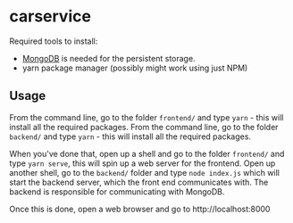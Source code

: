 # carservice

Required tools to install:

- [MongoDB](https://docs.mongodb.com/manual/administration/install-community/) is needed for the persistent storage. 
- yarn package manager (possibly might work using just NPM)

## Usage
From the command line, go to the folder `frontend/` and type `yarn` - this will install all the required packages.
From the command line, go to the folder `backend/` and type `yarn` - this will install all the required packages.

When you've done that, open up a shell and go to the folder `frontend/` and type `yarn serve`, this will spin up a web server for the frontend.
Open up another shell, go to the `backend/` folder and type `node index.js` which will start the backend server, which the front end communicates with. 
The backend is responsible for communicating with MongoDB.

Once this is done, open a web browser and go to http://localhost:8000
